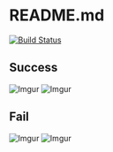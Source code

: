 # README.md
[![Build Status](https://travis-ci.com/luwade123/309552050.svg?token=428YypmEiuvwxVAEVv6C&branch=main)](https://travis-ci.com/luwade123/309552050)

## Success
![Imgur](https://i.imgur.com/cOlRSMj.png)
![Imgur](https://i.imgur.com/Tpi5hyq.png)
## Fail
![Imgur](https://i.imgur.com/2aUxc1H.png)
![Imgur](https://i.imgur.com/jgbnjsy.png)
